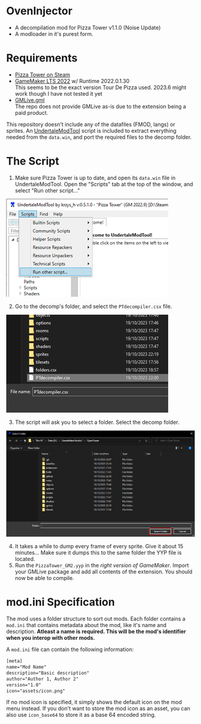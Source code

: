 # OvenInjector
- A decompilation mod for Pizza Tower v1.1.0 (Noise Update)
- A modloader in it's purest form.

# Requirements
- [Pizza Tower on Steam](https://store.steampowered.com/app/2231450/Pizza_Tower/)
- [GameMaker LTS 2022](https://gms.yoyogames.com/GameMaker-Installer-2022.0.1.31.exe) w/ Runtime 2022.0.1.30 <br/>
This seems to be the exact version Tour De Pizza used. 2023.6 might work though I have not tested it yet
- [GMLive.gml](https://yellowafterlife.itch.io/gamemaker-live) <br/>
The repo does not provide GMLive as-is due to the extension being a paid product.

This repository doesn't include any of the datafiles (FMOD, langs) or sprites. An [UndertaleModTool](https://github.com/krzys-h/UndertaleModTool/releases) script is included to extract everything needed from the `data.win`, and port the required files to the decomp folder.

# The Script

1. Make sure Pizza Tower is up to date, and open its `data.win` file in UndertaleModTool. Open the "Scripts" tab at the top of the window, and select "Run other script..."

<img src="github/guide1.png">

2. Go to the decomp's folder, and select the `PTdecompiler.csx` file.

<img src="github/guide2.png">

3. The script will ask you to select a folder. Select the decomp folder.

<img src="github/guide3.png">

4. It takes a while to dump every frame of every sprite. Give it about 15 minutes... Make sure it dumps this to the same folder the YYP file is located.
5. Run the `PizzaTower_GM2.yyp` in the *right version of GameMaker*. Import your GMLive package and add all contents of the extension. You should now be able to compile.

# mod.ini Specification

The mod uses a folder structure to sort out mods. Each folder contains a `mod.ini` that contains metadata about the mod, like it's name and description. **Atleast a name is required. This will be the mod's identifier when you interop with other mods.**

A `mod.ini` file can contain the following information:

```
[meta]
name="Mod Name"
description="Basic description"
author="Author 1, Author 2"
version="1.0"
icon="assets/icon.png"
```

If no mod icon is specified, it simply shows the default icon on the mod menu instead. If you don't want to store the mod icon as an asset, you can also use `icon_base64` to store it as a base 64 encoded string.
